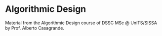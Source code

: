 # Algorithmic Design

Material from the Algorithmic Design course of DSSC MSc @ UniTS/SISSA by Prof. Alberto Casagrande.